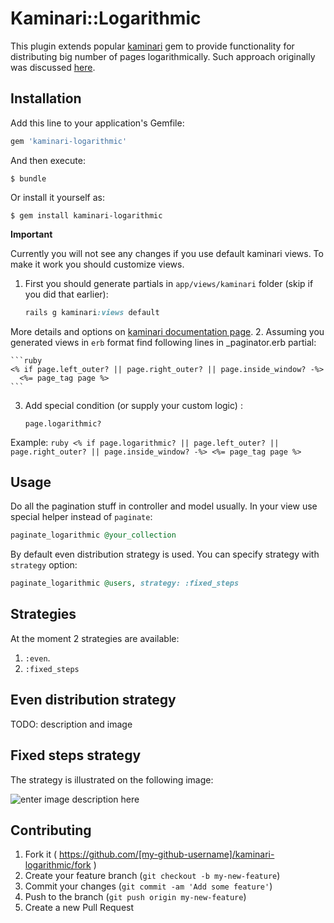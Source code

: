 # Kaminari::Logarithmic

This plugin extends popular [kaminari](https://github.com/amatsuda/kaminari) gem to provide functionality for distributing big number of pages logarithmically. Such approach originally was  discussed [here](http://stackoverflow.com/questions/7835752/how-to-do-page-navigation-for-many-many-pages-logarithmic-page-navigation).

## Installation

Add this line to your application's Gemfile:

```ruby
gem 'kaminari-logarithmic'
```

And then execute:

    $ bundle

Or install it yourself as:

    $ gem install kaminari-logarithmic

**Important**

 Currently you will not see any changes if you use default kaminari views. To make it work you should customize views.

1. First you should generate partials in `app/views/kaminari` folder (skip if you did that earlier):

    ```ruby
    rails g kaminari:views default
    ```
More details and options on [kaminari documentation page](https://github.com/amatsuda/kaminari).
2.  Assuming you generated views in `erb` format find following lines in  _paginator.erb partial:

    ```ruby
    <% if page.left_outer? || page.right_outer? || page.inside_window? -%>
      <%= page_tag page %>
    ```

3.  Add special condition (or supply your custom logic) :
    ```
    page.logarithmic?
    ```
  Example:
    ```ruby
    <% if page.logarithmic? || page.left_outer? || page.right_outer? || page.inside_window? -%>
      <%= page_tag page %>
    ```

## Usage

Do all the pagination stuff in controller and model usually. In your view use special helper instead of `paginate`:

```ruby
paginate_logarithmic @your_collection
```
By default even distribution strategy is used. You can specify strategy with `strategy` option:

```ruby
paginate_logarithmic @users, strategy: :fixed_steps
```
## Strategies
At the moment 2 strategies are available:
 1. `:even`.
 2. `:fixed_steps`

Even distribution strategy
--------------------------
TODO: description and image

Fixed steps strategy
--------------------------
The strategy is illustrated on the following image:

![enter image description here](https://cloud.githubusercontent.com/assets/763341/6684529/60601f06-cca3-11e4-8081-3cc619b7c49c.png)

## Contributing

1. Fork it ( https://github.com/[my-github-username]/kaminari-logarithmic/fork )
2. Create your feature branch (`git checkout -b my-new-feature`)
3. Commit your changes (`git commit -am 'Add some feature'`)
4. Push to the branch (`git push origin my-new-feature`)
5. Create a new Pull Request
